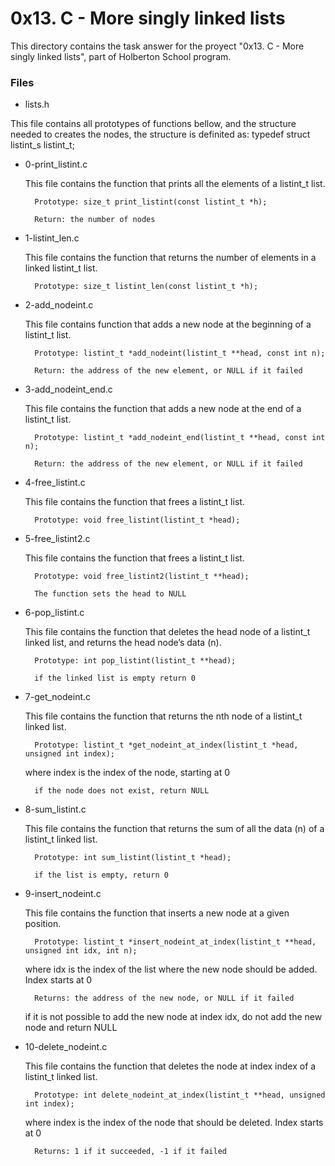 # 0x13. C - More singly linked lists

This directory contains the task answer for the proyect "0x13. C - More singly linked lists", part of Holberton School program.

### Files

- lists.h

This file contains all prototypes of functions bellow, and the structure needed to creates the nodes, the structure is definited as: typedef struct listint_s listint_t;

- 0-print_listint.c

	This file contains the function that prints all the elements of a listint_t list.

		Prototype: size_t print_listint(const listint_t *h);

		Return: the number of nodes


- 1-listint_len.c

	This file contains the function that returns the number of elements in a linked listint_t list.

		Prototype: size_t listint_len(const listint_t *h);


- 2-add_nodeint.c

	This file contains function that adds a new node at the beginning of a listint_t list.

		Prototype: listint_t *add_nodeint(listint_t **head, const int n);

		Return: the address of the new element, or NULL if it failed


- 3-add_nodeint_end.c

	This file contains the function that adds a new node at the end of a listint_t list.

		Prototype: listint_t *add_nodeint_end(listint_t **head, const int n);

		Return: the address of the new element, or NULL if it failed


- 4-free_listint.c

	This file contains the function that frees a listint_t list.

		Prototype: void free_listint(listint_t *head);


- 5-free_listint2.c

	This file contains the function that frees a listint_t list.

		Prototype: void free_listint2(listint_t **head);

		The function sets the head to NULL

- 6-pop_listint.c

	This file contains the function that deletes the head node of a listint_t linked list, and returns the head node’s data (n).

		Prototype: int pop_listint(listint_t **head);

		if the linked list is empty return 0

- 7-get_nodeint.c

	This file contains the function that returns the nth node of a listint_t linked list.

		Prototype: listint_t *get_nodeint_at_index(listint_t *head, unsigned int index);

	where index is the index of the node, starting at 0

		if the node does not exist, return NULL

- 8-sum_listint.c

	This file contains the function that returns the sum of all the data (n) of a listint_t linked list.

		Prototype: int sum_listint(listint_t *head);

		if the list is empty, return 0

- 9-insert_nodeint.c

	This file contains the function that inserts a new node at a given position.

		Prototype: listint_t *insert_nodeint_at_index(listint_t **head, unsigned int idx, int n);

	where idx is the index of the list where the new node should be added. Index starts at 0

		Returns: the address of the new node, or NULL if it failed
	
	if it is not possible to add the new node at index idx, do not add the new node and return NULL

- 10-delete_nodeint.c

	This file contains the function that deletes the node at index index of a listint_t linked list.

		Prototype: int delete_nodeint_at_index(listint_t **head, unsigned int index);

	where index is the index of the node that should be deleted. Index starts at 0

		Returns: 1 if it succeeded, -1 if it failed
